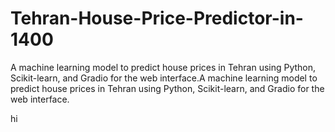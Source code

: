 # Tehran-House-Price-Predictor-in-1400
A machine learning model to predict house prices in Tehran using Python, Scikit-learn, and Gradio for the web interface.A machine learning model to predict house prices in Tehran using Python, Scikit-learn, and Gradio for the web interface.

hi
